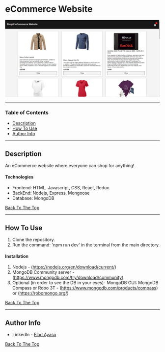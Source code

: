 # eCommerce Website

![Project Image](READMEPIC.png)

---
### Table of Contents
- [Description](#description)
- [How To Use](#how-to-use)
- [Author Info](#author-info)

---
## Description
An eCommerce website where everyone can shop for anything!
#### Technologies
- Frontend: HTML, Javascript, CSS, React, Redux.
- BackEnd: Nodejs, Express, Mongoose
- Database: MongoDB

[Back To The Top](#read-me-template)

---
## How To Use
1. Clone the repository.
2. Run the command: 'npm run dev' in the terminal from the main directory.
#### Installation
1. Nodejs - (https://nodejs.org/en/download/current/)
2. MongoDB Community server - (https://www.mongodb.com/try/download/community)
3. Optional (in order to see the DB in your eyes)- MongoDB GUI: MongoDB Compass or Robo 3T - (https://www.mongodb.com/products/compass) or (https://robomongo.org/)

[Back To The Top](#read-me-template)

---
## Author Info

- LinkedIn - [Elad Ayaso](https://www.linkedin.com/in/eladayaso/)

[Back To The Top](#eCommerce-Website)

